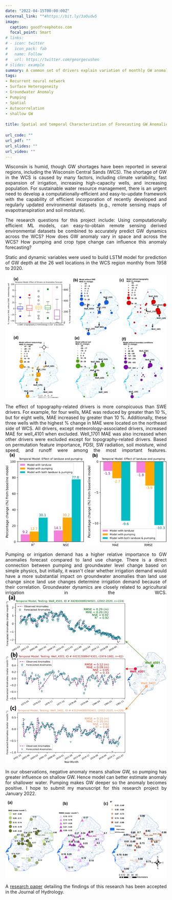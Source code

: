 ```yaml
---
date: "2022-04-15T00:00:00Z"
external_link: ""#https://bit.ly/3aOudw5
image:
  caption: goodfreephotos.com
  focal_point: Smart
# links:
# - icon: twitter
#   icon_pack: fab
#   name: Follow
#   url: https://twitter.com/georgecushen
# slides: example
summary: A common set of drivers explain variation of monthly GW anomaly across the WCS, but there are regional differences. Model without pumping and Land use might be used in areas with deeper GW compared to shallow GW.
tags:
- Recurrent neural network
- Surface Heterogeneity
- Groundwater Anomaly
- Pumping
- Spatial
- Autocorrelation
- shallow GW

title: Spatial and temporal Characterization of Forecasting GW Anomalies in Wisconsin Central Sands (WCS)

url_code: ""
url_pdf: ""
url_slides: ""
url_video: ""
---
```

<div style="text-align: justify;">
Wisconsin is humid, though GW shortages have been reported in several regions, including the Wisconsin Central Sands (WCS). The shortage of GW in the WCS is caused by many factors, including climate variability, fast expansion of irrigation, increasing high-capacity wells, and increasing population. For sustainable 
water resource management, there is an urgent need to develop a computationally-efficient and easy-to-update  framework with the capability of efficient incorporation of recently developed and regularly updated environmental datasets (e.g., remote sensing maps of evapotranspiration and soil 
moisture).
 
The research questions for this project include: Using computationally efficient ML models, can easy-to-obtain remote sensing derived environmental datasets be combined to accurately predict GW dynamics across the WCS? How does GW anomaly vary in space and across the WCS? How pumping and crop type change can influence this anomaly forecasting?

Static and dynamic variables were used to build LSTM model for 
prediction of GW depth at the 26 well locations in the WCS region monthly from 1958 to 2020.

![picture1](picture1.png)

The effect of topography-related drivers is more conspicuous than SWE drivers. For example, for four wells, MAE was reduced by greater than 10 %, but for eight wells, MAE increased by greater than 10 %. 
Additionally, these three wells with the highest % change in MAE were located on the northeast side of WCS. All drivers, except meteorology-associated drivers, increased MAE for well_4101 when excluded. Well_1701 MAE was also increased when other drivers were excluded except for topography-related drivers. Based on permutation feature importance, PDSI, SW radiation, soil moisture, wind speed, and runoff were among the most important features.
![picture12](picture12.png)

Pumping or irrigation demand has a higher relative importance to GW anomalies forecast compared to land use change. 
There is a direct connection between pumping and groundwater level change based on simple physics, but initially, it wasn't clear whether irrigation demand would have a more substantial impact on groundwater anomalies than land use change since land use changes determine irrigation demand because of their correlation. Groundwater dynamics are closely related to agricultural irrigation in the WCS. 
![picture13](picture13.png)

In our observations, negative anomaly means shallow GW, so pumping has greater influence on shallow GW. Hence model can better estimate anomaly for shallower water. Pumping makes GW deeper so the anomaly becomes positive. 
I hope to submit my manuscript for this research project by January 2022.

![picture11](picture11.png)

A [research paper](https://doi.org/10.1016/j.agrformet.2024.109967) detailing the findings of this research has been accepted in the Journal of Hydrology. 

</div>